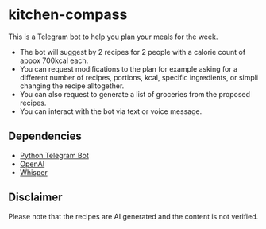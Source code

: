 # kitchen-compass
This is a Telegram bot to help you plan your meals for the week.

- The bot will suggest by 2 recipes for 2 people with a calorie count of appox 700kcal each.
- You can request modifications to the plan for example asking for a different number of recipes, portions, kcal, specific ingredients, or simpli changing the recipe alltogether.
- You can also request to generate a list of groceries from the proposed recipes.
- You can interact with the bot via text or voice message.

## Dependencies 
- [Python Telegram Bot](https://docs.python-telegram-bot.org/en/stable/index.html)
- [OpenAI](https://platform.openai.com/docs/libraries/python-library)
- [Whisper](https://platform.openai.com/docs/tutorials/meeting-minutes/transcribing-audio-with-whisper)

## Disclaimer
Please note that the recipes are AI generated and the content is not verified.
